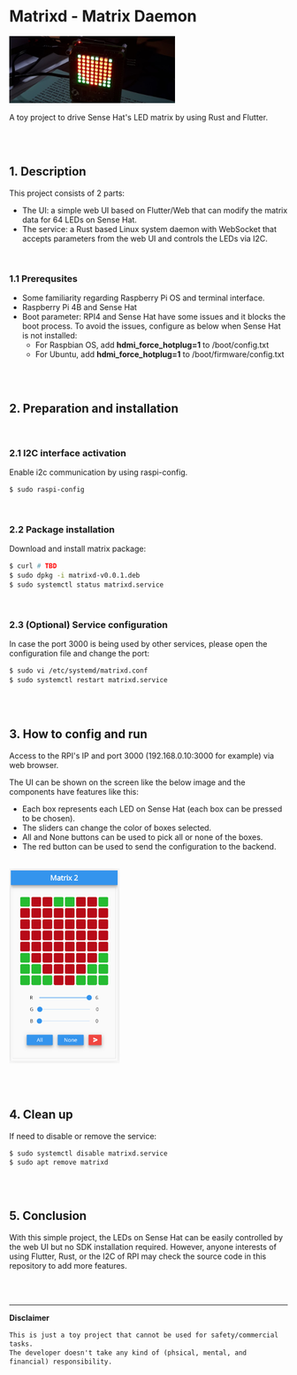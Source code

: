 # Matrixd - Matrix Daemon 

<img src="assets/heart.png" width="300">

A toy project to drive Sense Hat's LED matrix by using Rust and Flutter. 

<br/><br/>

## 1. Description

This project consists of 2 parts:
- The UI: a simple web UI based on Flutter/Web that can modify the matrix data for 64 LEDs on Sense Hat.
- The service: a Rust based Linux system daemon with WebSocket that accepts parameters from the web UI and controls the LEDs via I2C.

<br/>

### 1.1 Prerequsites

- Some familiarity regarding Raspberry Pi OS and terminal interface.
- Raspberry Pi 4B and Sense Hat
- Boot parameter: RPI4 and Sense Hat have some issues and it blocks the boot process. To avoid the issues, configure as below when Sense Hat is not installed:
     - For Raspbian OS, add **hdmi_force_hotplug=1** to /boot/config.txt
     - For Ubuntu, add **hdmi_force_hotplug=1** to /boot/firmware/config.txt

<br/><br/>

## 2. Preparation and installation

<br/>

### 2.1 I2C interface activation

Enable i2c communication by using raspi-config.

```sh
$ sudo raspi-config
```

<br/>

### 2.2 Package installation

Download and install matrix package:
```sh
$ curl # TBD
$ sudo dpkg -i matrixd-v0.0.1.deb
$ sudo systemctl status matrixd.service
```

<br/>

### 2.3 (Optional) Service configuration 

In case the port 3000 is being used by other services, please open the configuration file and change the port:
```sh
$ sudo vi /etc/systemd/matrixd.conf
$ sudo systemctl restart matrixd.service
```

<br/><br/>

## 3. How to config and run

Access to the RPI's IP and port 3000 (192.168.0.10:3000 for example) via web browser.  

The UI can be shown on the screen like the below image and the components have features like this:
- Each box represents each LED on Sense Hat (each box can be pressed to be chosen).
- The sliders can change the color of boxes selected.
- All and None buttons can be used to pick all or none of the boxes.
- The red button can be used to send the configuration to the backend. 

<br/>

<img src="assets/ui_example.png" width="200">

<br/><br/>

## 4. Clean up

If need to disable or remove the service:
```
$ sudo systemctl disable matrixd.service
$ sudo apt remove matrixd
```

<br/><br/>

## 5. Conclusion

With this simple project, the LEDs on Sense Hat can be easily controlled by the web UI but no SDK installation required. However, anyone interests of using Flutter, Rust, or the I2C of RPI may check the source code in this repository to add more features. 

<br/><br/>

----
**Disclaimer**  
  
```
This is just a toy project that cannot be used for safety/commercial tasks.   
The developer doesn't take any kind of (phsical, mental, and financial) responsibility. 
```
